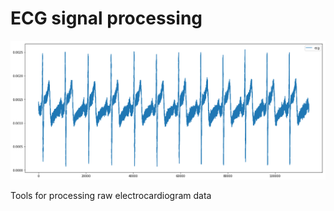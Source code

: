 # ECG signal processing

![ecg](https://github.com/trevorwitter/ECG-processing/blob/master/images/ecg.png)

Tools for processing raw electrocardiogram data


